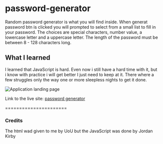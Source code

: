 # password-generator

Random password generator is what you will find inside. When generat password btn is clicked you will prompted to select from a small list
to fill in your password. The choices are special characters, number value, a lowercase letter and a uppercase letter. The length of the password
must be between 8 - 128 characters long.  

## What I learned
I learned that JavaScript is hard. Even now i still have a hard time with it, but i know with practice i will get better I just need to keep at it.
There where a few struggles only the way one or more sleepless nights to get it done. 

![Application landing page](https://feizhi255.github.io/password-generator/assets/images/passgenlandingpage.png)

Link to the live site: [password generator](https://feizhi255.github.io/password-generator/)

======================

### Credits
The html wad given to me by UoU but the JavaScript was done by Jordan Kirby